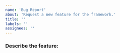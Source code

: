 ```yaml
---
name: 'Bug Report'
about: 'Request a new feature for the framework.'
title: ''
labels: ''
assignees: ''
---
```


### Describe the feature:

<!--

  Explain what the feature will do, what problem it solves and how it could fit into the framework.

-->
